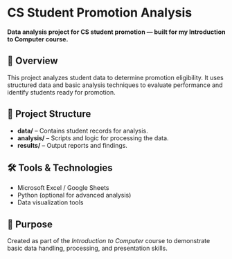 # CS Student Promotion Analysis

**Data analysis project for CS student promotion — built for my Introduction to Computer course.**

## 📌 Overview
This project analyzes student data to determine promotion eligibility. It uses structured data and basic analysis techniques to evaluate performance and identify students ready for promotion.

## 📂 Project Structure
- **data/** – Contains student records for analysis.
- **analysis/** – Scripts and logic for processing the data.
- **results/** – Output reports and findings.

## 🛠 Tools & Technologies
- Microsoft Excel / Google Sheets
- Python (optional for advanced analysis)
- Data visualization tools

## 🎯 Purpose
Created as part of the *Introduction to Computer* course to demonstrate basic data handling, processing, and presentation skills.

